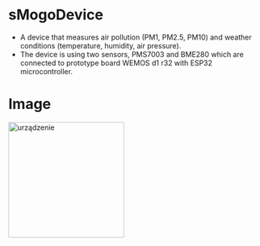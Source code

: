 # sMogoDevice
* A device that measures air pollution (PM1, PM2.5, PM10) and weather conditions (temperature, humidity, air pressure). 
* The device is using two sensors, PMS7003 and BME280 which are connected to prototype board WEMOS d1 r32 with ESP32 microcontroller.

# Image
<img width="229" alt="urządzenie" src="https://user-images.githubusercontent.com/46052311/99313188-68c9ec80-285f-11eb-922d-dff70a8405be.png">
